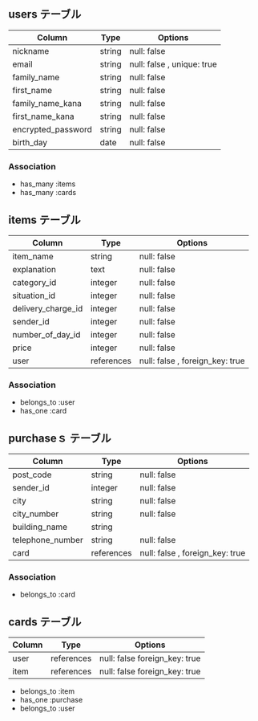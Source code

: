 ## users テーブル

| Column              | Type       | Options                              |
| ------------------  | ---------- | ------------------------------       |
| nickname            | string     | null: false                          |
| email               | string     | null: false , unique: true           |
| family_name         | string     | null: false                          |
| first_name          | string     | null: false                          |
| family_name_kana    | string     | null: false                          |
| first_name_kana     | string     | null: false                          |
| encrypted_password  | string     | null: false                          |
| birth_day           | date       | null: false                          |

### Association

- has_many :items
- has_many :cards

## items テーブル

| Column             | Type       | Options                              |
| ------             | ---------- | ------------------------------       |
| item_name          | string     | null: false                          |
| explanation        | text       | null: false                          |
| category_id        | integer    | null: false                          |
| situation_id       | integer    | null: false                          |
| delivery_charge_id | integer    | null: false                          |
| sender_id          | integer    | null: false                          |
| number_of_day_id  | integer    | null: false                          |
| price              | integer    | null: false                          |
| user               | references | null: false , foreign_key: true      |

### Association

- belongs_to :user
- has_one :card

## purchaseｓ テーブル

| Column           | Type       | Options                              |
| ----------       | ---------- | ------------------------------       |
| post_code        | string     | null: false                          |
| sender_id        | integer    | null: false                          |
| city             | string     | null: false                          |
| city_number      | string     | null: false                          |
| building_name    | string     |                                      |
| telephone_number | string     | null: false                          |
| card             | references | null: false , foreign_key: true      |

### Association
- belongs_to :card

## cards テーブル
| Column           | Type       | Options                                    |
| ----------       | ---------- | -----------------------------------------  |
| user             | references | null: false foreign_key: true              |
| item             | references | null: false foreign_key: true              |

- belongs_to :item
- has_one :purchase
- belongs_to :user